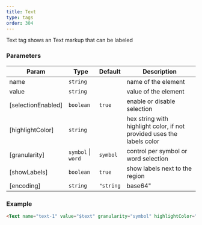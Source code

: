 ```yaml
---
title: Text
type: tags
order: 304
---
```


Text tag shows an Text markup that can be labeled

### Parameters

| Param | Type | Default | Description |
| --- | --- | --- | --- |
| name | <code>string</code> |  | name of the element |
| value | <code>string</code> |  | value of the element |
| [selectionEnabled] | <code>boolean</code> | <code>true</code> | enable or disable selection |
| [highlightColor] | <code>string</code> |  | hex string with highlight color, if not provided uses the labels color |
| [granularity] | <code>symbol</code> \| <code>word</code> | <code>symbol</code> | control per symbol or word selection |
| [showLabels] | <code>boolean</code> | <code>true</code> | show labels next to the region |
| [encoding] | <code>string</code> | <code>&quot;string|base64&quot;</code> | decode value from a plain or base64 encoded string |

### Example  
```html
<Text name="text-1" value="$text" granularity="symbol" highlightColor="#ff0000" />
```
